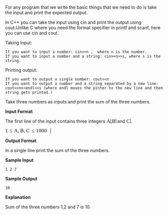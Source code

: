 For any program that we write the basic things that we need to do is take the input and print the expected output.

In C++ you can take the input using cin and print the output using cout.Unlike C where you need the format specifier in printf and scanf, here you can use cin and cout.

Taking Input:

```
If you want to input a number: cin>>n ,  where n is the number.
If you want to input a number and a string: cin>>n>>s, where s is the string.

```

Printing output:

```
If you want to output a single number: cout<<n
If you want to output a number and a string separated by a new line: cout<<n<<endl<<s (where endl moves the pinter to the new line and then string gets printed.)

```

Take three numbers as inputs and print the sum of the three numbers.

**Input Format**

The first line of the input contains three integers <span class="MathJax_Preview"></span><span class="MathJax" id="MathJax-Element-1-Frame" role="textbox" aria-readonly="true"><nobr><span class="math" id="MathJax-Span-1" style="width: 0.951em; display: inline-block;"><span style="display: inline-block; position: relative; width: 0.77em; height: 0px; font-size: 123%;"><span style="position: absolute; clip: rect(1.628em 1000em 2.622em -0.359em); top: -2.482em; left: 0.002em;"><span class="mrow" id="MathJax-Span-2"><span class="mi" id="MathJax-Span-3" style="font-family: MathJax_Math-italic;">A</span></span><span style="display: inline-block; width: 0px; height: 2.486em;"></span></span></span><span style="border-left-width: 0.003em; border-left-style: solid; display: inline-block; overflow: hidden; width: 0px; height: 1.003em; vertical-align: -0.053em;"></span></span></nobr></span><script type="math/tex" id="MathJax-Element-1">A</script>,<span class="MathJax_Preview"></span><span class="MathJax" id="MathJax-Element-2-Frame" role="textbox" aria-readonly="true"><nobr><span class="math" id="MathJax-Span-4" style="width: 0.951em; display: inline-block;"><span style="display: inline-block; position: relative; width: 0.77em; height: 0px; font-size: 123%;"><span style="position: absolute; clip: rect(1.673em 1000em 2.622em -0.359em); top: -2.482em; left: 0.002em;"><span class="mrow" id="MathJax-Span-5"><span class="mi" id="MathJax-Span-6" style="font-family: MathJax_Math-italic;">B</span></span><span style="display: inline-block; width: 0px; height: 2.486em;"></span></span></span><span style="border-left-width: 0.003em; border-left-style: solid; display: inline-block; overflow: hidden; width: 0px; height: 0.947em; vertical-align: -0.053em;"></span></span></nobr></span><script type="math/tex" id="MathJax-Element-2">B</script> and <span class="MathJax_Preview"></span><span class="MathJax" id="MathJax-Element-3-Frame" role="textbox" aria-readonly="true"><nobr><span class="math" id="MathJax-Span-7" style="width: 0.951em; display: inline-block;"><span style="display: inline-block; position: relative; width: 0.77em; height: 0px; font-size: 123%;"><span style="position: absolute; clip: rect(1.628em 1000em 2.622em -0.359em); top: -2.482em; left: 0.002em;"><span class="mrow" id="MathJax-Span-8"><span class="mi" id="MathJax-Span-9" style="font-family: MathJax_Math-italic;">C<span style="display: inline-block; overflow: hidden; height: 1px; width: 0.047em;"></span></span></span><span style="display: inline-block; width: 0px; height: 2.486em;"></span></span></span><span style="border-left-width: 0.003em; border-left-style: solid; display: inline-block; overflow: hidden; width: 0px; height: 1.003em; vertical-align: -0.053em;"></span></span></nobr></span><script type="math/tex" id="MathJax-Element-3">C</script>.

<span class="MathJax_Preview"></span><span class="MathJax" id="MathJax-Element-4-Frame" role="textbox" aria-readonly="true"><nobr><span class="math" id="MathJax-Span-10" style="width: 10.3em; display: inline-block;"><span style="display: inline-block; position: relative; width: 8.358em; height: 0px; font-size: 123%;"><span style="position: absolute; clip: rect(1.854em 1000em 3.028em -0.314em); top: -2.708em; left: 0.002em;"><span class="mrow" id="MathJax-Span-11"><span class="mn" id="MathJax-Span-12" style="font-family: MathJax_Main;">1</span><span class="mo" id="MathJax-Span-13" style="font-family: MathJax_Main; padding-left: 0.273em;">≤</span><span class="mi" id="MathJax-Span-14" style="font-family: MathJax_Math-italic; padding-left: 0.273em;">A</span><span class="mo" id="MathJax-Span-15" style="font-family: MathJax_Main;">,</span><span class="mi" id="MathJax-Span-16" style="font-family: MathJax_Math-italic; padding-left: 0.183em;">B</span><span class="mo" id="MathJax-Span-17" style="font-family: MathJax_Main;">,</span><span class="mi" id="MathJax-Span-18" style="font-family: MathJax_Math-italic; padding-left: 0.183em;">C<span style="display: inline-block; overflow: hidden; height: 1px; width: 0.047em;"></span></span><span class="mo" id="MathJax-Span-19" style="font-family: MathJax_Main; padding-left: 0.273em;">≤</span><span class="mn" id="MathJax-Span-20" style="font-family: MathJax_Main; padding-left: 0.273em;">1000</span></span><span style="display: inline-block; width: 0px; height: 2.712em;"></span></span></span><span style="border-left-width: 0.003em; border-left-style: solid; display: inline-block; overflow: hidden; width: 0px; height: 1.225em; vertical-align: -0.275em;"></span></span></nobr></span><script type="math/tex" id="MathJax-Element-4">1 \le A,B,C \le 1000</script>

**Output Format**

In a single line print the sum of the three numbers.

**Sample Input**

```
1 2 7

```

**Sample Output**

```
10

```

**Explanation**

Sum of the three numbers 1,2 and 7 is 10.
